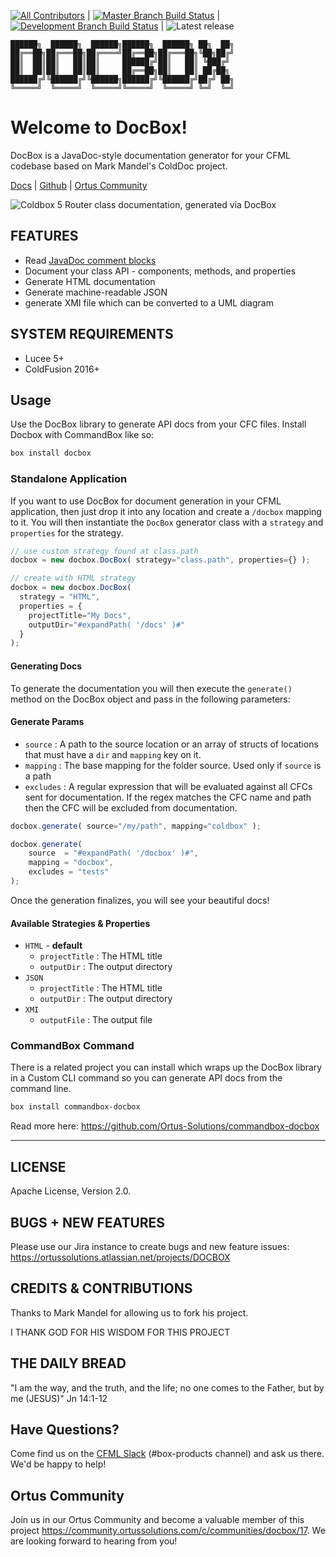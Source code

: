 [![All Contributors](https://img.shields.io/github/contributors/Ortus-Solutions/DocBox?style=flat-square)](https://github.com/michaelborn/DocBox/graphs/contributors)
|
[![Master Branch Build Status](https://img.shields.io/travis/Ortus-Solutions/DocBox/master.svg?style=flat-square&label=master)](https://travis-ci.org/Ortus-Solutions/DocBox) 
| 
[![Development Branch Build Status](https://img.shields.io/travis/Ortus-Solutions/DocBox/development.svg?style=flat-square&label=development)](https://travis-ci.org/Ortus-Solutions/DocBox)
|
![Latest release](https://img.shields.io/github/v/release/Ortus-Solutions/DocBox?style=flat-square)

```text
██████╗  ██████╗  ██████╗██████╗  ██████╗ ██╗  ██╗
██╔══██╗██╔═══██╗██╔════╝██╔══██╗██╔═══██╗╚██╗██╔╝
██║  ██║██║   ██║██║     ██████╔╝██║   ██║ ╚███╔╝ 
██║  ██║██║   ██║██║     ██╔══██╗██║   ██║ ██╔██╗ 
██████╔╝╚██████╔╝╚██████╗██████╔╝╚██████╔╝██╔╝ ██╗
╚═════╝  ╚═════╝  ╚═════╝╚═════╝  ╚═════╝ ╚═╝  ╚═╝
```

# Welcome to DocBox!

DocBox is a JavaDoc-style documentation generator for your CFML codebase based on Mark Mandel's ColdDoc project.

[Docs][1] | [Github][2] | [Ortus Community][3]

![Coldbox 5 Router class documentation, generated via DocBox](https://github.com/Ortus-Solutions/DocBox/blob/development/coldbox-5-router-documentation.png)

## FEATURES

* Read [JavaDoc comment blocks](https://www.oracle.com/technical-resources/articles/java/javadoc-tool.html#format)
* Document your class API - components, methods, and properties
* Generate HTML documentation
* Generate machine-readable JSON
* generate XMI file which can be converted to a UML diagram

## SYSTEM REQUIREMENTS

- Lucee 5+
- ColdFusion 2016+

## Usage

Use the DocBox library to generate API docs from your CFC files.  Install Docbox with CommandBox like so:

```bash
box install docbox
```  

### Standalone Application

If you want to use DocBox for document generation in your CFML application, then just drop it into any location and create a `/docbox` mapping to it.  You will then instantiate the `DocBox` generator class with a `strategy` and `properties` for the strategy.

```js
// use custom strategy found at class.path
docbox = new docbox.DocBox( strategy="class.path", properties={} );

// create with HTML strategy
docbox = new docbox.DocBox(
  strategy = "HTML",
  properties = { 
    projectTitle="My Docs", 
    outputDir="#expandPath( '/docs' )#"
  }
);
```

#### Generating Docs

To generate the documentation you will then execute the `generate()` method on the DocBox object and pass in the following parameters:

#### Generate Params

* `source` : A path to the source location or an array of structs of locations that must have a `dir` and `mapping` key on it.
* `mapping` : The base mapping for the folder source. Used only if `source` is a path
* `excludes` : A regular expression that will be evaluated against all CFCs sent for documentation.  If the regex matches the CFC name and path then the CFC will be excluded from documentation.


```js
docbox.generate( source="/my/path", mapping="coldbox" );

docbox.generate(
    source  = "#expandPath( '/docbox' )#",
    mapping = "docbox",
    excludes = "tests"
);
```

Once the generation finalizes, you will see your beautiful docs!

#### Available Strategies & Properties

* `HTML` - **default**
  * `projectTitle` : The HTML title
  * `outputDir` : The output directory
* `JSON`
  * `projectTitle` : The HTML title
  * `outputDir` : The output directory
* `XMI`
  * `outputFile` : The output file

### CommandBox Command

There is a related project you can install which wraps up the DocBox library in a Custom CLI command so you can generate API docs from the command line.

```bash
box install commandbox-docbox
```
Read more here: https://github.com/Ortus-Solutions/commandbox-docbox

----

## LICENSE

Apache License, Version 2.0.

## BUGS + NEW FEATURES

Please use our Jira instance to create bugs and new feature issues: https://ortussolutions.atlassian.net/projects/DOCBOX

## CREDITS & CONTRIBUTIONS

Thanks to Mark Mandel for allowing us to fork his project.

I THANK GOD FOR HIS WISDOM FOR THIS PROJECT

## THE DAILY BREAD

"I am the way, and the truth, and the life; no one comes to the Father, but by me (JESUS)" Jn 14:1-12

[1]: https://docbox.ortusbooks.com/
[2]: https://github.com/Ortus-Solutions/DocBox
[3]: https://community.ortussolutions.com/c/communities/docbox/17

## Have Questions?

Come find us on the [CFML Slack](http://cfml-slack.herokuapp.com/) (#box-products channel) and ask us there.  We'd be happy to help!

## Ortus Community

Join us in our Ortus Community and become a valuable member of this project https://community.ortussolutions.com/c/communities/docbox/17. We are looking forward to hearing from you!
